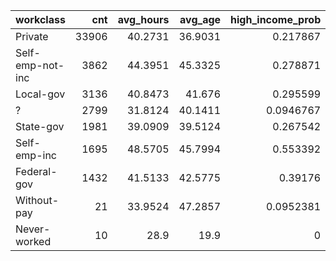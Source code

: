 | workclass        |   cnt |   avg_hours |   avg_age |   high_income_prob |
|:-----------------|------:|------------:|----------:|-------------------:|
| Private          | 33906 |     40.2731 |   36.9031 |          0.217867  |
| Self-emp-not-inc |  3862 |     44.3951 |   45.3325 |          0.278871  |
| Local-gov        |  3136 |     40.8473 |   41.676  |          0.295599  |
| ?                |  2799 |     31.8124 |   40.1411 |          0.0946767 |
| State-gov        |  1981 |     39.0909 |   39.5124 |          0.267542  |
| Self-emp-inc     |  1695 |     48.5705 |   45.7994 |          0.553392  |
| Federal-gov      |  1432 |     41.5133 |   42.5775 |          0.39176   |
| Without-pay      |    21 |     33.9524 |   47.2857 |          0.0952381 |
| Never-worked     |    10 |     28.9    |   19.9    |          0         |